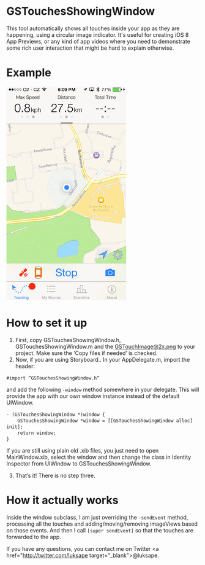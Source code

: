 GSTouchesShowingWindow
======================

This tool automatically shows all touches inside your app as they are happening, using a circular image indicator. It's useful for creating iOS 8 App Previews, or any kind of app videos where you need to demonstrate some rich user interaction that might be hard to explain otherwise.

# Example
<img src="RoutieAppPreviewShort.gif" width="313px">

# How to set it up

1. First, copy GSTouchesShowingWindow.h, GSTouchesShowingWindow.m and the GSTouchImage@2x.png to your project. Make sure the ‘Copy files if needed’ is checked.
2. Now, if you are using Storyboard..
In your AppDelegate.m, import the header:
```
#import “GSTouchesShowingWindow.h”
```
and add the following `-window` method somewhere in your delegate. This will provide the app with our own window instance instead of the default UIWindow.
```
- (GSTouchesShowingWindow *)window {
	GSTouchesShowingWindow *window = [[GSTouchesShowingWindow alloc] init];
	return window;
}
```
If you are still using plain old .xib files, you just need to open MainWindow.xib, select the window and then change the class in Identity Inspector from UIWindow to GSTouchesShowingWindow.

3) That’s it! There is no step three.

# How it actually works

Inside the window subclass, I am just overriding the `-sendEvent` method, processing all the touches and adding/moving/removing imageViews based on those events. And then I call `[super sendEvent]` so that the touches are forwarded to the app.

If you have any questions, you can contact me on Twitter <a href="http://twitter.com/luksape target="_blank">@luksape</a>.

